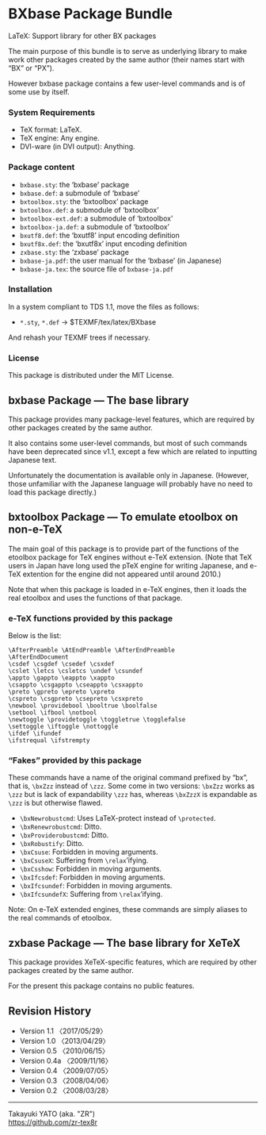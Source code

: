 BXbase Package Bundle
=====================

LaTeX: Support library for other BX packages

The main purpose of this bundle is to serve as underlying library
to make work other packages created by the same author (their names
start with “BX” or “PX”).

However bxbase package contains a few user-level commands and is of
some use by itself.

### System Requirements

  * TeX format: LaTeX.
  * TeX engine: Any engine.
  * DVI-ware (in DVI output): Anything.

### Package content

  * `bxbase.sty`: the ‘bxbase’ package
  * `bxbase.def`: a submodule of ‘bxbase’
  * `bxtoolbox.sty`: the ‘bxtoolbox’ package
  * `bxtoolbox.def`: a submodule of ‘bxtoolbox’
  * `bxtoolbox-ext.def`: a submodule of ‘bxtoolbox’
  * `bxtoolbox-ja.def`: a submodule of ‘bxtoolbox’
  * `bxutf8.def`: the ‘bxutf8’ input encoding definition
  * `bxutf8x.def`: the ‘bxutf8x’ input encoding definition
  * `zxbase.sty`: the ‘zxbase’ package
  * `bxbase-ja.pdf`: the user manual for the ‘bxbase’ (in Japanese)
  * `bxbase-ja.tex`: the source file of `bxbase-ja.pdf`

### Installation

In a system compliant to TDS 1.1, move the files as follows:

  - `*.sty`, `*.def` → $TEXMF/tex/latex/BXbase

And rehash your TEXMF trees if necessary.

### License

This package is distributed under the MIT License.

bxbase Package ― The base library
----------------------------------

This package provides many package-level features, which are required by
other packages created by the same author.

It also contains some user-level commands, but most of such commands have
been deprecated since v1.1, except a few which are related to inputting
Japanese text.

Unfortunately the documentation is available only in Japanese. (However,
those unfamiliar with the Japanese language will probably have no need to
load this package directly.)

bxtoolbox Package ― To emulate etoolbox on non-e-TeX
-----------------------------------------------------

The main goal of this package is to provide part of the functions of the
etoolbox package for TeX engines without e-TeX extension. (Note that
TeX users in Japan have long used the pTeX engine for writing Japanese,
and e-TeX extention for the engine did not appeared until around 2010.)

Note that when this package is loaded in e-TeX engines, then it loads
the real etoolbox and uses the functions of that package.

### e-TeX functions provided by this package

Below is the list:

    \AfterPreamble \AtEndPreamble \AfterEndPreamble
    \AfterEndDocument
    \csdef \csgdef \csedef \csxdef
    \cslet \letcs \csletcs \undef \csundef
    \appto \gappto \eappto \xappto
    \csappto \csgappto \cseappto \csxappto
    \preto \gpreto \epreto \xpreto
    \cspreto \csgpreto \csepreto \csxpreto
    \newbool \providebool \booltrue \boolfalse
    \setbool \ifbool \notbool
    \newtoggle \providetoggle \toggletrue \togglefalse
    \settoggle \iftoggle \nottoggle
    \ifdef \ifundef
    \ifstrequal \ifstrempty

### “Fakes” provided by this package

These commands have a name of the original command prefixed by “bx”,
that is, `\bxZzz` instead of `\zzz`. Some come in two versions: `\bxZzz`
works as `\zzz` but is lack of expandability `\zzz` has, whereas `\bxZzzX`
is expandable as `\zzz` is but otherwise flawed.

  * `\bxNewrobustcmd`: Uses LaTeX-protect instead of `\protected`.
  * `\bxRenewrobustcmd`: Ditto.
  * `\bxProviderobustcmd`: Ditto.
  * `\bxRobustify`: Ditto.
  * `\bxCsuse`: Forbidden in moving arguments.
  * `\bxCsuseX`: Suffering from `\relax`’ifying.
  * `\bxCsshow`: Forbidden in moving arguments.
  * `\bxIfcsdef`: Forbidden in moving arguments.
  * `\bxIfcsundef`: Forbidden in moving arguments.
  * `\bxIfcsundefX`: Suffering from `\relax`’ifying.

Note: On e-TeX extended engines, these commands are simply aliases to the
real commands of etoolbox.

zxbase Package ― The base library for XeTeX
--------------------------------------------

This package provides XeTeX-specific features, which are required by
other packages created by the same author.

For the present this package contains no public features.

Revision History
----------------

  * Version 1.1  〈2017/05/29〉
  * Version 1.0  〈2013/04/29〉
  * Version 0.5  〈2010/06/15〉
  * Version 0.4a 〈2009/11/16〉
  * Version 0.4  〈2009/07/05〉
  * Version 0.3  〈2008/04/06〉
  * Version 0.2  〈2008/03/28〉

--------------------
Takayuki YATO (aka. "ZR")  
https://github.com/zr-tex8r
